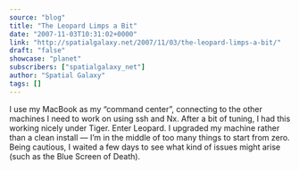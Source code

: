 ```yaml
---
source: "blog"
title: "The Leopard Limps a Bit"
date: "2007-11-03T10:31:02+0000"
link: "http://spatialgalaxy.net/2007/11/03/the-leopard-limps-a-bit/"
draft: "false"
showcase: "planet"
subscribers: ["spatialgalaxy_net"]
author: "Spatial Galaxy"
tags: []
---
```


I use my MacBook as my &ldquo;command center&rdquo;, connecting to the other machines I need to work on using ssh and Nx. After a bit of tuning, I had this working nicely under Tiger.
Enter Leopard. I upgraded my machine rather than a clean install &mdash; I&rsquo;m in the middle of too many things to start from zero. Being cautious, I waited a few days to see what kind of issues might arise (such as the Blue Screen of Death).
